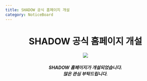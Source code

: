 ```yaml
---
title: SHADOW 공식 홈페이지 개설
category: NoticeBoard
---
```


<html>
<head>
</head>
<body>
    <h1 style="text-align:center">SHADOW 공식 홈페이지 개설</h1>
    <div style="text-align:center">
        <img src="https://user-images.githubusercontent.com/48669011/82763696-7e2c0400-9e44-11ea-929d-ba98c6ad9507.png">
    </div>
    <h5 style="text-align:center">SHADOW 홈페이지가 개설되었습니다.<br> 많은 관심 부탁드립니다.</h5>
</body>
</html>